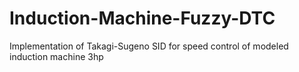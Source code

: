 # Induction-Machine-Fuzzy-DTC
Implementation of Takagi-Sugeno SID for speed control of modeled induction machine 3hp

